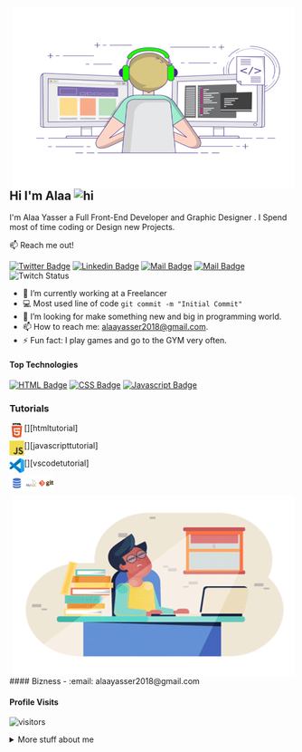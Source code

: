  <img align="right" alt="GIF" src="https://github.com/alaayasser741/alaayasser741/blob/main/coding-freak.gif?raw=true" width="500" height="320" />


## Hi I'm Alaa <img src="https://user-images.githubusercontent.com/1303154/88677602-1635ba80-d120-11ea-84d8-d263ba5fc3c0.gif" width="28px" alt="hi">

I'm Alaa Yasser a Full Front-End Developer and Graphic Designer . I Spend most of time coding  or Design new Projects.

:mailbox: Reach me out!

[![Twitter Badge](https://img.shields.io/badge/-@alaayasser741-1ca0f1?style=flat&labelColor=1ca0f1&logo=twitter&logoColor=white&link=https://twitter.com/Ipenywis)](https://twitter.com/alaayasser741) [![Linkedin Badge](https://img.shields.io/badge/-alaayasser741-0e76a8?style=flat&labelColor=0e76a8&logo=linkedin&logoColor=white)](https://www.linkedin.com/in/alaa-yasser-190719219/) [![Mail Badge](https://img.shields.io/badge/-@alaayasser741-e84393?style=flat&labelColor=e84393&logo=instagram&logoColor=white)](https://www.instagram.com/3laa_yasser17/) [![Mail Badge](https://img.shields.io/badge/-alaayasser-c0392b?style=flat&labelColor=c0392b&logo=gmail&logoColor=white)](mailto:alaayasser2018@gmail.com) ![Twitch Status](https://img.shields.io/twitch/status/Night_King17?logo=twitch&style=social)

<!-- TODO: Add last video link -->

- 🔭 I’m currently working at a Freelancer
- :computer: Most used line of code `git commit -m "Initial Commit"`
- 🤔 I’m looking for make something new and big in programming world.
- 📫 How to reach me: alaayasser2018@gmail.com.
- ⚡ Fun fact: I play games and go to the GYM very often.

#### Top Technologies

<!-- TODO: Make technologies links takes you to repositories -->

[![HTML Badge](https://img.shields.io/badge/-html-blue?style=for-the-badge&labelColor=black&logo=html&logoColor=F0DB4F)](#) [![CSS Badge](https://img.shields.io/badge/-css-red?style=for-the-badge&labelColor=black&logo=css&logoColor=red)](#) [![Javascript Badge](https://img.shields.io/badge/-Javascript-F0DB4F?style=for-the-badge&labelColor=black&logo=javascript&logoColor=F0DB4F)](#)

### Tutorials

[<img align="left" alt="HTML5" width="26px" src="https://raw.githubusercontent.com/github/explore/80688e429a7d4ef2fca1e82350fe8e3517d3494d/topics/html/html.png" />][htmltutorial]

[<img align="left" alt="JavaScript" width="26px" src="https://raw.githubusercontent.com/github/explore/80688e429a7d4ef2fca1e82350fe8e3517d3494d/topics/javascript/javascript.png" />][javascripttutorial]

[<img align="left" alt="Visual Studio Code" width="26px" src="https://raw.githubusercontent.com/github/explore/80688e429a7d4ef2fca1e82350fe8e3517d3494d/topics/visual-studio-code/visual-studio-code.png" />][vscodetutorial]


<img align="left" alt="SQL" width="26px" src="https://raw.githubusercontent.com/github/explore/80688e429a7d4ef2fca1e82350fe8e3517d3494d/topics/sql/sql.png" />

<img align="left" alt="MySQL" width="26px" src="https://raw.githubusercontent.com/github/explore/80688e429a7d4ef2fca1e82350fe8e3517d3494d/topics/mysql/mysql.png" />

<img align="left" alt="Git" width="26px" src="https://raw.githubusercontent.com/github/explore/80688e429a7d4ef2fca1e82350fe8e3517d3494d/topics/git/git.png" />

<br />
<br />
 <img align="right" alt="GIF" src="https://github.com/alaayasser741/alaayasser741/blob/main/Tired%20of%20studying_.gif?raw=true" width="500" height="320" />
#### Bizness
<!-- - :paperclip: [My Resume/CV](https://github.com/ipenywis/ipenywis/blob/master/resumes/resume%20v1.0.pdf) -->
- :email: alaayasser2018@gmail.com


#### Profile Visits

![visitors](https://visitor-badge.glitch.me/badge?page_id=alaayasser741.alaayasser741)

<details>
<summary>
  More stuff about me
</summary>

<br >

I love sharing knowledge , posts together for helping other developers As much as possible
!

#### Github Stats

![alaayasser741's github stats](https://github-readme-stats.vercel.app/api?username=alaayasser741&count_private=true&theme=radical&hide=contribs,prs)

</details>
